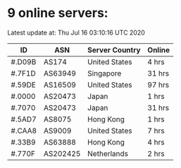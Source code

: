 # 9 online servers:

Latest update at: Thu Jul 16 03:10:16 UTC 2020

| ID | ASN | Server Country | Online |
| -- | --- | -------------- | ------ |
| #.D09B | AS174 | United States | 4 hrs |
| #.7F1D | AS63949 | Singapore | 31 hrs |
| #.59DE | AS16509 | United States | 97 hrs |
| #.0000 | AS20473 | Japan | 1 hrs |
| #.7070 | AS20473 | Japan | 31 hrs |
| #.5AD7 | AS8075 | Hong Kong | 1 hrs |
| #.CAA8 | AS9009 | United States | 7 hrs |
| #.33B9 | AS63888 | Hong Kong | 4 hrs |
| #.770F | AS202425 | Netherlands | 2 hrs |

